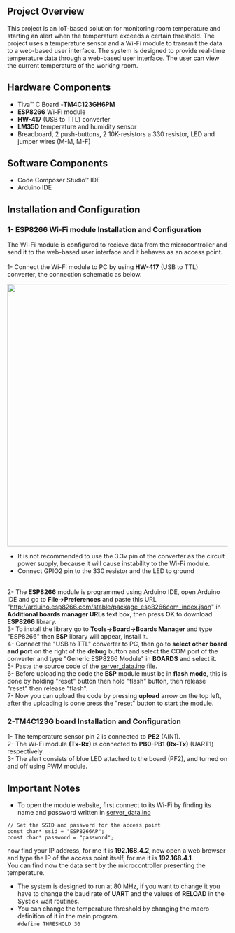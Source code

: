 ## Project Overview
This project is an IoT-based solution for monitoring room temperature and starting an alert when the temperature exceeds a certain threshold. The project uses a temperature sensor and a Wi-Fi module to transmit the data to a web-based user interface.
The system is designed to provide real-time temperature data through a web-based user interface. The user can view the current temperature of the working room.

## Hardware Components 
* Tiva™ C Board -**TM4C123GH6PM**
* **ESP8266** Wi-Fi module
* **HW-417** (USB to TTL) converter
* **LM35D** temperature and humidity sensor
* Breadboard, 2 push-buttons, 2 10K-resistors a 330 resistor, LED and jumper wires (M-M, M-F)

## Software Components
* Code Composer Studio™ IDE
* Arduino IDE

## Installation and Configuration
### 1- ESP8266 Wi-Fi module Installation and Configuration
The Wi-Fi module is configured to recieve data from the microcontroller and send it to the web-based user interface and it behaves as an access point.  
<br>1- Connect the Wi-Fi module to PC by using **HW-417** (USB to TTL) converter, the connection schematic as below. 
<div>
  <img src="https://user-images.githubusercontent.com/107086104/224859652-112e6a1c-70e5-447d-bc8a-963c55c9a97a.png" width="600">
</div>  

- It is not recommended to use the 3.3v pin of the converter as the circuit power supply, because it will cause instability to the Wi-Fi module.
- Connect GPIO2 pin to the 330 resistor and the LED to ground

<br>2- The **ESP8266** module is programmed using Arduino IDE, open Arduino IDE and go to **File->Preferences** and paste this URL "http://arduino.esp8266.com/stable/package_esp8266com_index.json" in **Additional boards manager URLs** text box, then press **OK** to download **ESP8266** library.
<br>3- To install the library go to **Tools->Board->Boards Manager** and type "ESP8266" then **ESP** library will appear, install it.
<br>4- Connect the "USB to TTL" converter to PC, then go to **select other board and port** on the right of the **debug** button and select the COM port of the converter and type "Generic ESP8266 Module" in **BOARDS** and select it.
<br>5- Paste the source code of the [server_data.ino](https://github.com/AhmDawody/IoT-Based-Room-Temperature-Meter/blob/main/Source%20Code/server_data/server_data.ino) file.
<br>6- Before uploading the code the **ESP** module must be in **flash mode**, this is done by holding "reset" button then hold "flash" button, then release "reset" then release "flash".
<br>7- Now you can upload the code by pressing **upload** arrow on the top left, after the uploading is done press the "reset" button to start the module.

### 2-TM4C123G board Installation and Configuration
1- The temperature sensor pin 2 is connected to **PE2** (AIN1).
<br>2- The Wi-Fi module **(Tx-Rx)** is connected to **PB0-PB1** **(Rx-Tx)** (UART1) respectively.
<br>3- The alert consists of blue LED attached to the board (PF2), and turned on and off using PWM module.

## Important Notes
* To open the module website, first connect to its Wi-Fi by finding its name and password written in [server_data.ino](https://github.com/AhmDawody/IoT-Based-Room-Temperature-Meter/blob/main/Source%20Code/server_data/server_data.ino)<br>
```
// Set the SSID and password for the access point
const char* ssid = "ESP8266AP";
const char* password = "password";
```
now find your IP address, for me it is **192.168.4.2**, now open a web browser and type the IP of the access point itself, for me it is **192.168.4.1**.<br>
You can find now the data sent by the microcontroller presenting the temperature.
* The system is designed to run at 80 MHz, if you want to change it you have to change the baud rate of **UART** and the values of **RELOAD** in the Systick wait routines.
* You can change the temperature threshold by changing the macro definition of it in the main program.<br>```#define THRESHOLD 30```

